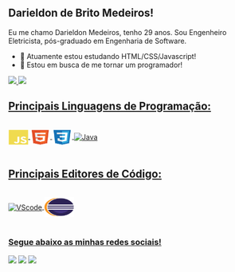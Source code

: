 ## Darieldon de Brito Medeiros!

Eu me chamo Darieldon Medeiros, tenho 29 anos. Sou Engenheiro Eletricista, pós-graduado em Engenharia de Software.

- 👜 Atuamente estou estudando HTML/CSS/Javascript!
- 🤖 Estou em busca de me tornar um programador!

 <div>
   <a href="https://github.com/DarieldonMedeiros">
   <img height="180em" src="https://github-readme-stats.vercel.app/api?username=DarieldonMedeiros&show_icons=true&theme=tokyonight&include_all_commits=true&count_private=true"/>
   <img height="180em" src="https://github-readme-stats.vercel.app/api/top-langs/?username=DarieldonMedeiros&layout=compact&langs_count=6&theme=tokyonight"/>
</div>

## Principais Linguagens de Programação:

<div style="display: inline_block"><br>
  <img align="center" alt="Js" height="30" width="40" src="https://raw.githubusercontent.com/devicons/devicon/master/icons/javascript/javascript-plain.svg">
  <img align="center" alt="HTML" height="30" width="40" src="https://raw.githubusercontent.com/devicons/devicon/master/icons/html5/html5-original.svg">
  <img align="center" alt="CSS" height="30" width="40" src="https://raw.githubusercontent.com/devicons/devicon/master/icons/css3/css3-original.svg">
  <img align="center" alt="Java" height="30" width="40" src="https://cdn.jsdelivr.net/gh/devicons/devicon/icons/java/java-original-wordmark.svg">
</div> 
<br>

## Principais Editores de Código: 

<div style="display: inline_block"><br>
   <img align="center" alt="VScode" height="40" width="60" src="https://cdn.jsdelivr.net/gh/devicons/devicon/icons/vscode/vscode-original-wordmark.svg" />
   <img align="center" alt="Eclipse" height="40" width="60" src="./Eclipse IDE.svg">
</div>
</br>

  ### Segue abaixo as minhas redes sociais!
 
<div> 
  <a href="https://www.instagram.com/darieldon_medeiros/" target="_blank"><img src="https://img.shields.io/badge/-Instagram-%23E4405F?style=for-the-badge&logo=instagram&logoColor=white" target="_blank"></a>
  <a href = "darieldonbm99@outlook.com"><img src="https://img.shields.io/badge/Microsoft_Outlook-0078D4?style=for-the-badge&logo=microsoft-outlook&logoColor=white" target="_blank"></a>
  <a href="https://www.linkedin.com/in/darieldon-de-brito-medeiros" target="_blank"><img src="https://img.shields.io/badge/-LinkedIn-%230077B5?style=for-the-badge&logo=linkedin&logoColor=white" target="_blank"></a> 
 
 <!-- ![Snake animation](https://github.com/DarieldonMedeiros/DarieldonMedeiros/blob/output/github-contribution-grid-snake.svg) -->

</div>

